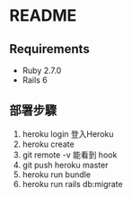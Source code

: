 # README

## Requirements

- Ruby 2.7.0
- Rails 6

## 部署步驟

1. heroku login 登入Heroku
2. heroku create
3. git remote -v 能看到 hook
4. git push heroku master
5. heroku run bundle
6. heroku run rails db:migrate